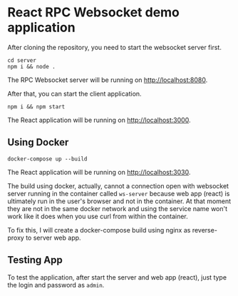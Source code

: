 # React RPC Websocket demo application

After cloning the repository, you need to start the websocket server first.

```shell
cd server
npm i && node .
```

The RPC Websocket server will be running on <http://localhost:8080>.

After that, you can start the client application.

```shell
npm i && npm start
```

The React application will be running on <http://localhost:3000>.

## Using Docker

```shell
docker-compose up --build
```

The React application will be running on <http://localhost:3030>.

The build using docker, actually, cannot a connection open with websocket server running in the container called ``ws-server`` because web app (react) is ultimately run in the user's browser and not in the container. At that moment they are not in the same docker network and using the service name won't work like it does when you use curl from within the container.

To fix this, I will create a docker-compose build using nginx as reverse-proxy to server web app.

## Testing App

To test the application, after start the server and web app (react), just type the login and password as `admin`.
